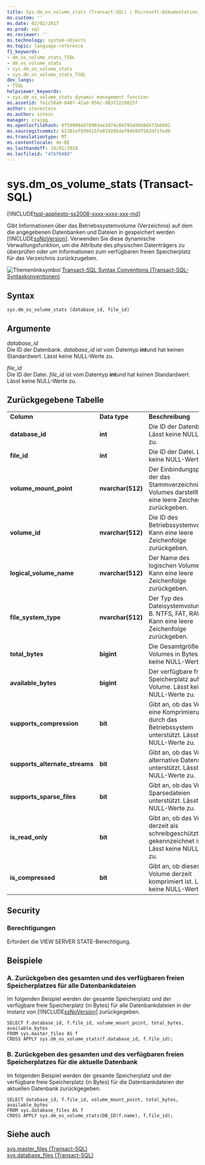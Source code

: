 ```yaml
---
title: Sys.dm_os_volume_stats (Transact-SQL) | Microsoft-Dokumentation
ms.custom: ''
ms.date: 02/02/2017
ms.prod: sql
ms.reviewer: ''
ms.technology: system-objects
ms.topic: language-reference
f1_keywords:
- dm_os_volume_stats_TSQL
- dm_os_volume_stats
- sys.dm_os_volume_stats
- sys.dm_os_volume_stats_TSQL
dev_langs:
- TSQL
helpviewer_keywords:
- sys.dm_os_volume_stats dynamic management function
ms.assetid: fa1c58ad-8487-42ad-956c-983f2229025f
author: stevestein
ms.author: sstein
manager: craigg
ms.openlocfilehash: 0f599084d70903ae3d74c04795ddb60d473b6002
ms.sourcegitcommit: 61381ef939415fe019285def9450d7583df1fed0
ms.translationtype: MT
ms.contentlocale: de-DE
ms.lasthandoff: 10/01/2018
ms.locfileid: "47670488"
---
```

# <a name="sysdmosvolumestats-transact-sql"></a>sys.dm_os_volume_stats (Transact-SQL)
[!INCLUDE[tsql-appliesto-ss2008-xxxx-xxxx-xxx-md](../../includes/tsql-appliesto-ss2008-xxxx-xxxx-xxx-md.md)]

  Gibt Informationen über das Betriebssystemvolume (Verzeichnis) auf dem die angegebenen Datenbanken und Dateien in gespeichert werden [!INCLUDE[ssNoVersion](../../includes/ssnoversion-md.md)]. Verwenden Sie diese dynamische Verwaltungsfunktion, um die Attribute des physischen Datenträgers zu überprüfen oder um Informationen zum verfügbaren freien Speicherplatz für das Verzeichnis zurückzugeben.  
  
 ![Themenlinksymbol](../../database-engine/configure-windows/media/topic-link.gif "Topic link icon") [Transact-SQL Syntax Conventions (Transact-SQL-Syntaxkonventionen)](../../t-sql/language-elements/transact-sql-syntax-conventions-transact-sql.md)  
  
## <a name="syntax"></a>Syntax  
  
```  
sys.dm_os_volume_stats (database_id, file_id)  
```  
  
##  <a name="Arguments"></a> Argumente  
 *database_id*  
 Die ID der Datenbank. *database_id* ist vom Datentyp **int**und hat keinen Standardwert. Lässt keine NULL-Werte zu.  
  
 *file_id*  
 Die ID der Datei. *file_id* ist vom Datentyp **int**und hat keinen Standardwert. Lässt keine NULL-Werte zu.  
  
## <a name="table-returned"></a>Zurückgegebene Tabelle  
  
||||  
|-|-|-|  
|**Column**|**Data type**|**Beschreibung**|  
|**database_id**|**int**|Die ID der Datenbank. Lässt keine NULL-Werte zu.|  
|**file_id**|**int**|Die ID der Datei. Lässt keine NULL-Werte zu.|  
|**volume_mount_point**|**nvarchar(512)**|Der Einbindungspunkt, der das Stammverzeichnis des Volumes darstellt. Kann eine leere Zeichenfolge zurückgeben.|  
|**volume_id**|**nvarchar(512)**|Die ID des Betriebssystemvolumes. Kann eine leere Zeichenfolge zurückgeben.|  
|**logical_volume_name**|**nvarchar(512)**|Der Name des logischen Volumes. Kann eine leere Zeichenfolge zurückgeben.|  
|**file_system_type**|**nvarchar(512)**|Der Typ des Dateisystemvolumes (z. B. NTFS, FAT, RAW). Kann eine leere Zeichenfolge zurückgeben.|  
|**total_bytes**|**bigint**|Die Gesamtgröße des Volumes in Bytes. Lässt keine NULL-Werte zu.|  
|**available_bytes**|**bigint**|Der verfügbare freie Speicherplatz auf dem Volume. Lässt keine NULL-Werte zu.|  
|**supports_compression**|**bit**|Gibt an, ob das Volume eine Komprimierung durch das Betriebssystem unterstützt. Lässt keine NULL-Werte zu.|  
|**supports_alternate_streams**|**bit**|Gibt an, ob das Volume alternative Datenströme unterstützt. Lässt keine NULL-Werte zu.|  
|**supports_sparse_files**|**bit**|Gibt an, ob das Volume Sparsedateien unterstützt.  Lässt keine NULL-Werte zu.|  
|**is_read_only**|**bit**|Gibt an, ob das Volume derzeit als schreibgeschützt gekennzeichnet ist. Lässt keine NULL-Werte zu.|  
|**is_compressed**|**bit**|Gibt an, ob dieses Volume derzeit komprimiert ist. Lässt keine NULL-Werte zu.|  
  
## <a name="security"></a>Security  
  
### <a name="permissions"></a>Berechtigungen  
 Erfordert die VIEW SERVER STATE-Berechtigung.  
  
## <a name="examples"></a>Beispiele  
  
### <a name="a-return-total-space-and-available-space-for-all-database-files"></a>A. Zurückgeben des gesamten und des verfügbaren freien Speicherplatzes für alle Datenbankdateien  
 Im folgenden Beispiel werden der gesamte Speicherplatz und der verfügbare freie Speicherplatz (in Bytes) für alle Datenbankdateien in der Instanz von [!INCLUDE[ssNoVersion](../../includes/ssnoversion-md.md)] zurückgegeben.  
  
```  
SELECT f.database_id, f.file_id, volume_mount_point, total_bytes, available_bytes  
FROM sys.master_files AS f  
CROSS APPLY sys.dm_os_volume_stats(f.database_id, f.file_id);  
```  
  
### <a name="b-return-total-space-and-available-space-for-the-current-database"></a>B. Zurückgeben des gesamten und des verfügbaren freien Speicherplatzes für die aktuelle Datenbank  
 Im folgenden Beispiel werden der gesamte Speicherplatz und der verfügbare freie Speicherplatz (in Bytes) für die Datenbankdateien der aktuellen Datenbank zurückgegeben.  
  
```  
SELECT database_id, f.file_id, volume_mount_point, total_bytes, available_bytes  
FROM sys.database_files AS f  
CROSS APPLY sys.dm_os_volume_stats(DB_ID(f.name), f.file_id);  
```  
  
## <a name="see-also"></a>Siehe auch  
 [sys.master_files &#40;Transact-SQL&#41;](../../relational-databases/system-catalog-views/sys-master-files-transact-sql.md)   
 [sys.database_files &#40;Transact-SQL&#41;](../../relational-databases/system-catalog-views/sys-database-files-transact-sql.md)  
  
  
